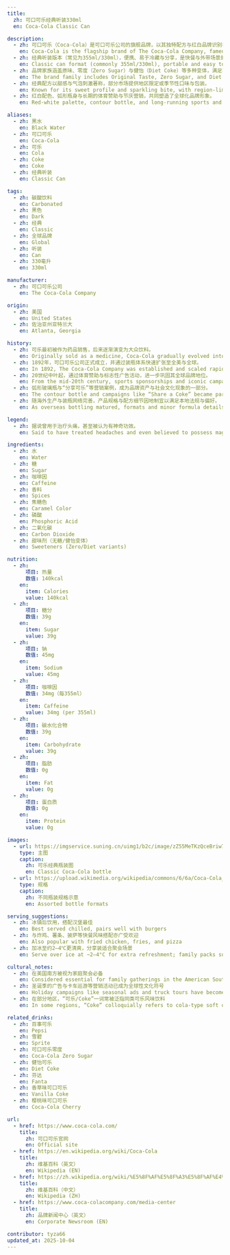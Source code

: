 ```yaml
---
title:
  zh: 可口可乐经典听装330ml
  en: Coca-Cola Classic Can

description:
  - zh: 可口可乐（Coca-Cola）是可口可乐公司的旗舰品牌，以其独特配方与红白品牌识别在全球畅销。
    en: Coca-Cola is the flagship brand of The Coca-Cola Company, famed for its secret recipe and iconic red-and-white branding.
  - zh: 经典听装版本（常见为355ml/330ml），便携、易于冷藏与分享，是快餐与外带场景的主力规格。
    en: Classic can format (commonly 355ml/330ml), portable and easy to chill, widely used in quick-service and on-the-go scenarios.
  - zh: 品牌家族涵盖原味、零度（Zero Sugar）与健怡（Diet Coke）等多种变体，满足不同口味偏好。
    en: The brand family includes Original Taste, Zero Sugar, and Diet Coke variants to suit different preferences.
  - zh: 经典配方以甜感与气泡刺激著称，部分市场提供地区限定或季节性口味与包装。
    en: Known for its sweet profile and sparkling bite, with region-limited and seasonal editions in some markets.
  - zh: 红白配色、弧形瓶身与长期的体育赞助与节庆营销，共同塑造了全球化品牌形象。
    en: Red-white palette, contour bottle, and long-running sports and holiday campaigns form its global brand identity.

aliases:
  - zh: 黑水
    en: Black Water
  - zh: 可口可乐
    en: Coca-Cola
  - zh: 可乐
    en: Cola
  - zh: Coke
    en: Coke
  - zh: 经典听装
    en: Classic Can

tags:
  - zh: 碳酸饮料
    en: Carbonated
  - zh: 黑色
    en: Dark
  - zh: 经典
    en: Classic
  - zh: 全球品牌
    en: Global
  - zh: 听装
    en: Can
  - zh: 330毫升
    en: 330ml

manufacturer:
  - zh: 可口可乐公司
    en: The Coca-Cola Company

origin:
  - zh: 美国
    en: United States
  - zh: 佐治亚州亚特兰大
    en: Atlanta, Georgia

history:
  - zh: 可乐最初被作为药品销售，后来逐渐演变为大众饮料。
    en: Originally sold as a medicine, Coca-Cola gradually evolved into a popular soft drink.
  - zh: 1892年，可口可乐公司正式成立，并通过装瓶体系快速扩张至全美与全球。
    en: In 1892, The Coca-Cola Company was established and scaled rapidly via its bottling system across the U.S. and worldwide.
  - zh: 20世纪中叶起，通过体育赞助与标志性广告活动，进一步巩固其全球品牌地位。
    en: From the mid-20th century, sports sponsorships and iconic campaigns solidified its global brand status.
  - zh: 弧形玻璃瓶与“分享可乐”等营销案例，成为品牌资产与社会文化现象的一部分。
    en: The contour bottle and campaigns like “Share a Coke” became part of its brand equity and pop culture.
  - zh: 随海外生产与装瓶网络完善，产品规格与配方细节因地制宜以满足本地法规与偏好。
    en: As overseas bottling matured, formats and minor formula details localized to meet regulations and preferences.

legend:
  - zh: 据说曾用于治疗头痛，甚至被认为有神奇功效。
    en: Said to have treated headaches and even believed to possess magical effects.

ingredients:
  - zh: 水
    en: Water
  - zh: 糖
    en: Sugar
  - zh: 咖啡因
    en: Caffeine
  - zh: 香料
    en: Spices
  - zh: 焦糖色
    en: Caramel Color
  - zh: 磷酸
    en: Phosphoric Acid
  - zh: 二氧化碳
    en: Carbon Dioxide
  - zh: 甜味剂（无糖/健怡变体）
    en: Sweeteners (Zero/Diet variants)

nutrition:
  - zh:
      项目: 热量
      数值: 140kcal
    en:
      item: Calories
      value: 140kcal
  - zh:
      项目: 糖分
      数值: 39g
    en:
      item: Sugar
      value: 39g
  - zh:
      项目: 钠
      数值: 45mg
    en:
      item: Sodium
      value: 45mg
  - zh:
      项目: 咖啡因
      数值: 34mg（每355ml）
    en:
      item: Caffeine
      value: 34mg (per 355ml)
  - zh:
      项目: 碳水化合物
      数值: 39g
    en:
      item: Carbohydrate
      value: 39g
  - zh:
      项目: 脂肪
      数值: 0g
    en:
      item: Fat
      value: 0g
  - zh:
      项目: 蛋白质
      数值: 0g
    en:
      item: Protein
      value: 0g

images:
  - url: https://imgservice.suning.cn/uimg1/b2c/image/zZ55MeTKzQceBriw7NRXmw.jpg
    type: 主图
    caption:
      zh: 可乐经典瓶装图
      en: Classic Coca-Cola bottle
  - url: https://upload.wikimedia.org/wikipedia/commons/6/6a/Coca-Cola_bottles.jpg
    type: 规格
    caption:
      zh: 不同瓶装规格示意
      en: Assorted bottle formats

serving_suggestions:
  - zh: 冰镇后饮用，搭配汉堡最佳
    en: Best served chilled, pairs well with burgers
  - zh: 与炸鸡、薯条、披萨等快餐风味搭配亦广受欢迎
    en: Also popular with fried chicken, fries, and pizza
  - zh: 加冰至约2–4℃更清爽，分享装适合聚会场景
    en: Serve over ice at ~2–4°C for extra refreshment; family packs suit gatherings

cultural_notes:
  - zh: 在美国南方被视为家庭聚会必备
    en: Considered essential for family gatherings in the American South
  - zh: 圣诞季的广告与卡车巡游等营销活动已成为全球性文化符号
    en: Holiday campaigns like seasonal ads and truck tours have become cultural icons
  - zh: 在部分地区，“可乐/Coke”一词常被泛指同类可乐风味饮料
    en: In some regions, “Coke” colloquially refers to cola-type soft drinks in general

related_drinks:
  - zh: 百事可乐
    en: Pepsi
  - zh: 雪碧
    en: Sprite
  - zh: 可口可乐零度
    en: Coca-Cola Zero Sugar
  - zh: 健怡可乐
    en: Diet Coke
  - zh: 芬达
    en: Fanta
  - zh: 香草味可口可乐
    en: Vanilla Coke
  - zh: 樱桃味可口可乐
    en: Coca-Cola Cherry

url:
  - href: https://www.coca-cola.com/
    title:
      zh: 可口可乐官网
      en: Official site
  - href: https://en.wikipedia.org/wiki/Coca-Cola
    title:
      zh: 维基百科（英文）
      en: Wikipedia (EN)
  - href: https://zh.wikipedia.org/wiki/%E5%8F%AF%E5%8F%A3%E5%8F%AF%E4%B9%90
    title:
      zh: 维基百科（中文）
      en: Wikipedia (ZH)
  - href: https://www.coca-colacompany.com/media-center
    title:
      zh: 品牌新闻中心（英文）
      en: Corporate Newsroom (EN)

contributor: tyza66
updated_at: 2025-10-04
---
```


